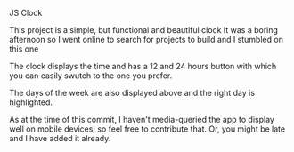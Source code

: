 JS Clock

This project is a simple, but functional and beautiful clock It was a boring afternoon so I went online to search for projects to build and I stumbled on this one

The clock displays the time and has a 12 and 24 hours button with which you can easily swutch to the one you prefer.

The days of the week are also displayed above and the right day is highlighted.

As at the time of this commit, I haven't media-queried the app to display well on mobile devices; so feel free to contribute that. Or, you might be late and I have added it already.
